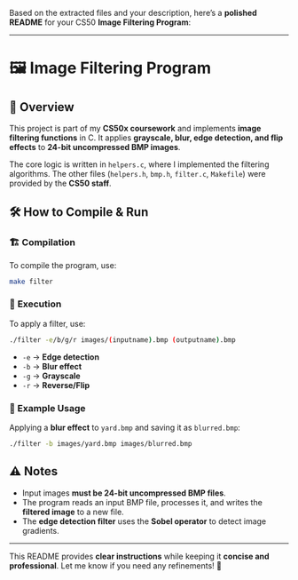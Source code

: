 Based on the extracted files and your description, here’s a **polished README** for your CS50 **Image Filtering Program**:

---

# 🖼️ Image Filtering Program  

## 📌 Overview  
This project is part of my **CS50x coursework** and implements **image filtering functions** in C. It applies **grayscale, blur, edge detection, and flip effects** to **24-bit uncompressed BMP images**.

The core logic is written in `helpers.c`, where I implemented the filtering algorithms. The other files (`helpers.h`, `bmp.h`, `filter.c`, `Makefile`) were provided by the **CS50 staff**.

## 🛠️ How to Compile & Run  
### 🏗️ **Compilation**  
To compile the program, use:  
```bash
make filter
```

### 🚀 **Execution**  
To apply a filter, use:  
```bash
./filter -e/b/g/r images/(inputname).bmp (outputname).bmp
```
- `-e` → **Edge detection**  
- `-b` → **Blur effect**  
- `-g` → **Grayscale**  
- `-r` → **Reverse/Flip**  

### 🔹 Example Usage  
Applying a **blur effect** to `yard.bmp` and saving it as `blurred.bmp`:  
```bash
./filter -b images/yard.bmp images/blurred.bmp
```

## ⚠️ Notes  
- Input images **must be 24-bit uncompressed BMP files**.  
- The program reads an input BMP file, processes it, and writes the **filtered image** to a new file.  
- The **edge detection filter** uses the **Sobel operator** to detect image gradients.  

---

This README provides **clear instructions** while keeping it **concise and professional**. Let me know if you need any refinements! 🚀
